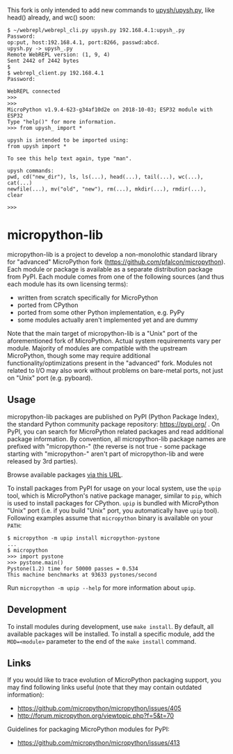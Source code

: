 This fork is only intended to add new commands to [upysh/upysh.py](upysh/upysh.py), like head() already, and wc() soon:
~~~~
$ ~/webrepl/webrepl_cli.py upysh.py 192.168.4.1:upysh_.py
Password: 
op:put, host:192.168.4.1, port:8266, passwd:abcd.
upysh.py -> upysh_.py
Remote WebREPL version: (1, 9, 4)
Sent 2442 of 2442 bytes
$ 
$ webrepl_client.py 192.168.4.1
Password: 

WebREPL connected
>>> 
>>> 
MicroPython v1.9.4-623-g34af10d2e on 2018-10-03; ESP32 module with ESP32
Type "help()" for more information.
>>> from upysh_ import *

upysh is intended to be imported using:
from upysh import *

To see this help text again, type "man".

upysh commands:
pwd, cd("new_dir"), ls, ls(...), head(...), tail(...), wc(...), cat(...)
newfile(...), mv("old", "new"), rm(...), mkdir(...), rmdir(...),
clear

>>> 
~~~~


micropython-lib
===============
micropython-lib is a project to develop a non-monolothic standard library
for "advanced" MicroPython fork (https://github.com/pfalcon/micropython).
Each module or package is available as a separate distribution package from
PyPI. Each module comes from one of the following sources (and thus each
module has its own licensing terms):

* written from scratch specifically for MicroPython
* ported from CPython
* ported from some other Python implementation, e.g. PyPy
* some modules actually aren't implemented yet and are dummy

Note that the main target of micropython-lib is a "Unix" port of the
aforementioned fork of MicroPython. Actual system requirements vary per
module. Majority of modules are compatible with the upstream MicroPython,
though some may require additional functionality/optimizations present in
the "advanced" fork. Modules not related to I/O may also work without
problems on bare-metal ports, not just on "Unix" port (e.g. pyboard).


Usage
-----
micropython-lib packages are published on PyPI (Python Package Index),
the standard Python community package repository: https://pypi.org/ .
On PyPI, you can search for MicroPython related packages and read
additional package information. By convention, all micropython-lib package
names are prefixed with "micropython-" (the reverse is not true - some
package starting with "micropython-" aren't part of micropython-lib and
were released by 3rd parties).

Browse available packages [via this
URL](https://pypi.org/search/?q=&o=&c=Programming+Language+%3A%3A+Python+%3A%3A+Implementation+%3A%3A+MicroPython).

To install packages from PyPI for usage on your local system, use the
`upip` tool, which is MicroPython's native package manager, similar to
`pip`, which is used to install packages for CPython. `upip` is bundled
with MicroPython "Unix" port (i.e. if you build "Unix" port, you
automatically have `upip` tool). Following examples assume that
`micropython` binary is available on your `PATH`:

~~~~
$ micropython -m upip install micropython-pystone
...
$ micropython
>>> import pystone
>>> pystone.main()
Pystone(1.2) time for 50000 passes = 0.534
This machine benchmarks at 93633 pystones/second
~~~~

Run `micropython -m upip --help` for more information about `upip`.


Development
-----------
To install modules during development, use `make install`. By default, all
available packages will be installed. To install a specific module, add the
`MOD=<module>` parameter to the end of the `make install` command.


Links
-----
If you would like to trace evolution of MicroPython packaging support,
you may find following links useful (note that they may contain outdated
information):

 * https://github.com/micropython/micropython/issues/405
 * http://forum.micropython.org/viewtopic.php?f=5&t=70

Guidelines for packaging MicroPython modules for PyPI:

 * https://github.com/micropython/micropython/issues/413
